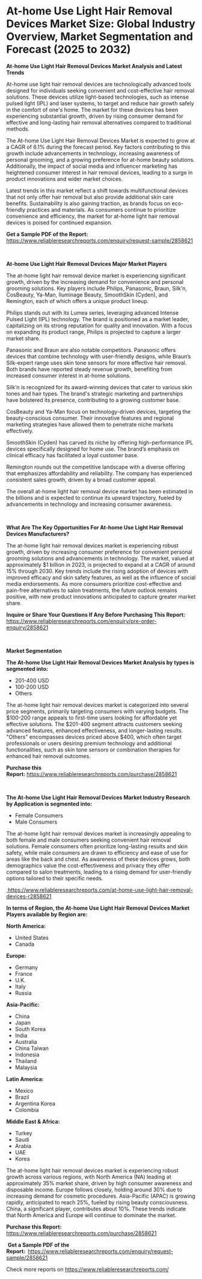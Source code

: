 <p><h1>At-home Use Light Hair Removal Devices Market Size: Global Industry Overview, Market Segmentation and Forecast (2025 to 2032)</h1></p><p><strong>At-home Use Light Hair Removal Devices Market Analysis and Latest Trends</strong></p>
<p><p>At-home use light hair removal devices are technologically advanced tools designed for individuals seeking convenient and cost-effective hair removal solutions. These devices utilize light-based technologies, such as intense pulsed light (IPL) and laser systems, to target and reduce hair growth safely in the comfort of one's home. The market for these devices has been experiencing substantial growth, driven by rising consumer demand for effective and long-lasting hair removal alternatives compared to traditional methods.</p><p>The At-home Use Light Hair Removal Devices Market is expected to grow at a CAGR of 6.1% during the forecast period. Key factors contributing to this growth include advancements in technology, increasing awareness of personal grooming, and a growing preference for at-home beauty solutions. Additionally, the impact of social media and influencer marketing has heightened consumer interest in hair removal devices, leading to a surge in product innovations and wider market choices.</p><p>Latest trends in this market reflect a shift towards multifunctional devices that not only offer hair removal but also provide additional skin care benefits. Sustainability is also gaining traction, as brands focus on eco-friendly practices and materials. As consumers continue to prioritize convenience and efficiency, the market for at-home light hair removal devices is poised for continued expansion.</p></p>
<p><strong>Get a Sample PDF of the Report:&nbsp;</strong> <a href="https://www.reliableresearchreports.com/enquiry/request-sample/2858621?utm_campaign=2283&utm_medium=2&utm_source=Github&utm_content=ia&utm_term=12032025&utm_id=at-home-use-light-hair-removal-devices">https://www.reliableresearchreports.com/enquiry/request-sample/2858621</a></p>
<p>&nbsp;</p>
<p><strong>At-home Use Light Hair Removal Devices Major Market Players</strong></p>
<p><p>The at-home light hair removal device market is experiencing significant growth, driven by the increasing demand for convenience and personal grooming solutions. Key players include Philips, Panasonic, Braun, Silk’n, CosBeauty, Ya-Man, Iluminage Beauty, SmoothSkin (Cyden), and Remington, each of which offers a unique product lineup.</p><p>Philips stands out with its Lumea series, leveraging advanced Intense Pulsed Light (IPL) technology. The brand is positioned as a market leader, capitalizing on its strong reputation for quality and innovation. With a focus on expanding its product range, Philips is projected to capture a larger market share.</p><p>Panasonic and Braun are also notable competitors. Panasonic offers devices that combine technology with user-friendly designs, while Braun’s Silk-expert range uses skin tone sensors for more effective hair removal. Both brands have reported steady revenue growth, benefiting from increased consumer interest in at-home solutions.</p><p>Silk’n is recognized for its award-winning devices that cater to various skin tones and hair types. The brand's strategic marketing and partnerships have bolstered its presence, contributing to a growing customer base.</p><p>CosBeauty and Ya-Man focus on technology-driven devices, targeting the beauty-conscious consumer. Their innovative features and regional marketing strategies have allowed them to penetrate niche markets effectively.</p><p>SmoothSkin (Cyden) has carved its niche by offering high-performance IPL devices specifically designed for home use. The brand’s emphasis on clinical efficacy has facilitated a loyal customer base.</p><p>Remington rounds out the competitive landscape with a diverse offering that emphasizes affordability and reliability. The company has experienced consistent sales growth, driven by a broad customer appeal.</p><p>The overall at-home light hair removal device market has been estimated in the billions and is expected to continue its upward trajectory, fueled by advancements in technology and increasing consumer awareness.</p></p>
<p>&nbsp;</p>
<p><strong>What Are The Key Opportunities For At-home Use Light Hair Removal Devices Manufacturers?</strong></p>
<p><p>The at-home light hair removal devices market is experiencing robust growth, driven by increasing consumer preference for convenient personal grooming solutions and advancements in technology. The market, valued at approximately $1 billion in 2023, is projected to expand at a CAGR of around 15% through 2030. Key trends include the rising adoption of devices with improved efficacy and skin safety features, as well as the influence of social media endorsements. As more consumers prioritize cost-effective and pain-free alternatives to salon treatments, the future outlook remains positive, with new product innovations anticipated to capture greater market share.</p></p>
<p><strong>Inquire or Share Your Questions If Any Before Purchasing This Report:</strong> <a href="https://www.reliableresearchreports.com/enquiry/pre-order-enquiry/2858621?utm_campaign=2283&utm_medium=2&utm_source=Github&utm_content=ia&utm_term=12032025&utm_id=at-home-use-light-hair-removal-devices">https://www.reliableresearchreports.com/enquiry/pre-order-enquiry/2858621</a></p>
<p>&nbsp;</p>
<p><strong>Market Segmentation</strong></p>
<p><strong>The At-home Use Light Hair Removal Devices Market Analysis by types is segmented into:</strong></p>
<p><ul><li>201-400 USD</li><li>100-200 USD</li><li>Others</li></ul></p>
<p><p>The at-home light hair removal devices market is categorized into several price segments, primarily targeting consumers with varying budgets. The $100-200 range appeals to first-time users looking for affordable yet effective solutions. The $201-400 segment attracts customers seeking advanced features, enhanced effectiveness, and longer-lasting results. "Others" encompasses devices priced above $400, which often target professionals or users desiring premium technology and additional functionalities, such as skin tone sensors or combination therapies for enhanced hair removal outcomes.</p></p>
<p><strong>Purchase this Report:&nbsp;</strong><a href="https://www.reliableresearchreports.com/purchase/2858621?utm_campaign=2283&utm_medium=2&utm_source=Github&utm_content=ia&utm_term=12032025&utm_id=at-home-use-light-hair-removal-devices">https://www.reliableresearchreports.com/purchase/2858621</a></p>
<p>&nbsp;</p>
<p><strong>The At-home Use Light Hair Removal Devices Market Industry Research by Application is segmented into:</strong></p>
<p><ul><li>Female Consumers</li><li>Male Consumers</li></ul></p>
<p><p>The at-home light hair removal devices market is increasingly appealing to both female and male consumers seeking convenient hair removal solutions. Female consumers often prioritize long-lasting results and skin safety, while male consumers are drawn to efficiency and ease of use for areas like the back and chest. As awareness of these devices grows, both demographics value the cost-effectiveness and privacy they offer compared to salon treatments, leading to a rising demand for user-friendly options tailored to their specific needs.</p></p>
<p><a href="https://www.reliableresearchreports.com/at-home-use-light-hair-removal-devices-r2858621?utm_campaign=2283&utm_medium=2&utm_source=Github&utm_content=ia&utm_term=12032025&utm_id=at-home-use-light-hair-removal-devices">&nbsp;https://www.reliableresearchreports.com/at-home-use-light-hair-removal-devices-r2858621</a></p>
<p><strong>In terms of Region, the At-home Use Light Hair Removal Devices Market Players available by Region are:</strong></p>
<p>
    <p> <strong> North America: </strong>
        <ul>
            <li>United States</li>
            <li>Canada</li>
        </ul>
        </p> 
    <p> <strong> Europe: </strong>
        <ul>
            <li>Germany</li>
            <li>France</li>
            <li>U.K.</li>
            <li>Italy</li>
            <li>Russia</li>
        </ul>
        </p> 
    <p> <strong> Asia-Pacific: </strong>
        <ul>
            <li>China</li>
            <li>Japan</li>
            <li>South Korea</li>
            <li>India</li>
            <li>Australia</li>
            <li>China Taiwan</li>
            <li>Indonesia</li>
            <li>Thailand</li>
            <li>Malaysia</li>
        </ul>
        </p> 
    <p> <strong> Latin America: </strong>
        <ul>
            <li>Mexico</li>
            <li>Brazil</li>
            <li>Argentina Korea</li>
            <li>Colombia</li>
        </ul>
        </p> 
    <p> <strong> Middle East & Africa: </strong>
        <ul>
            <li>Turkey</li>
            <li>Saudi</li>
            <li>Arabia</li>
            <li>UAE</li>
            <li>Korea</li>
        </ul>
    </p>
    </p>
<p><p>The at-home light hair removal devices market is experiencing robust growth across various regions, with North America (NA) leading at approximately 35% market share, driven by high consumer awareness and disposable income. Europe follows closely, holding around 30% due to increasing demand for cosmetic procedures. Asia-Pacific (APAC) is growing rapidly, anticipated to reach 25%, fueled by rising beauty consciousness. China, a significant player, contributes about 10%. These trends indicate that North America and Europe will continue to dominate the market.</p></p>
<p><strong>Purchase this Report: </strong><a href="https://www.reliableresearchreports.com/purchase/2858621?utm_campaign=2283&utm_medium=2&utm_source=Github&utm_content=ia&utm_term=12032025&utm_id=at-home-use-light-hair-removal-devices">https://www.reliableresearchreports.com/purchase/2858621</a></p>
<p>&nbsp;<strong>Get a Sample PDF of the Report:&nbsp;&nbsp;</strong><a href="https://www.reliableresearchreports.com/enquiry/request-sample/2858621?utm_campaign=2283&utm_medium=2&utm_source=Github&utm_content=ia&utm_term=12032025&utm_id=at-home-use-light-hair-removal-devices">https://www.reliableresearchreports.com/enquiry/request-sample/2858621</a></p>
<p><strong></strong></p>
<p>Check more reports on <a href="https://www.reliableresearchreports.com/?utm_campaign=2283&utm_medium=2&utm_source=Github&utm_content=ia&utm_term=12032025&utm_id=at-home-use-light-hair-removal-devices">https://www.reliableresearchreports.com/</a></p>